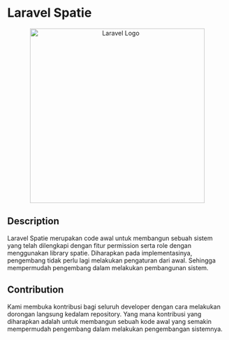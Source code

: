 # Laravel Spatie

<p align="center"><a href="https://laravel.com" target="_blank"><img src="https://raw.githubusercontent.com/laravel/art/master/logo-lockup/5%20SVG/2%20CMYK/1%20Full%20Color/laravel-logolockup-cmyk-red.svg" width="400" alt="Laravel Logo"></a></p>

## Description
Laravel Spatie merupakan code awal untuk membangun sebuah sistem yang telah dilengkapi dengan fitur permission serta role dengan menggunakan library spatie. Diharapkan pada implementasinya, pengembang tidak perlu lagi melakukan pengaturan dari awal. Sehingga mempermudah pengembang dalam melakukan pembangunan sistem.

## Contribution
Kami membuka kontribusi bagi seluruh developer dengan cara melakukan dorongan langsung kedalam repository. Yang mana kontribusi yang diharapkan adalah untuk membangun sebuah kode awal yang semakin mempermudah pengembang dalam melakukan pengembangan sistemnya.